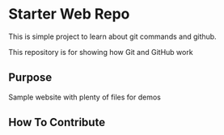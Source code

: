 # Starter Web Repo
This is simple project to learn about git commands and github.

This repository is for showing how Git and GitHub work

## Purpose

Sample website with plenty of files for demos

## How To Contribute
